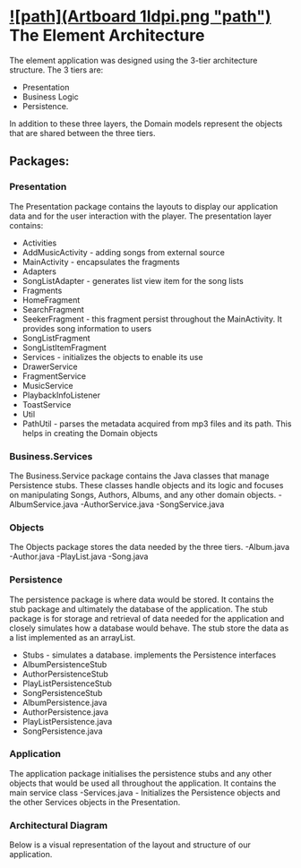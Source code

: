 # [![path](Artboard 1ldpi.png "path")](https://code.cs.umanitoba.ca/comp3350-summer2018/FifthElement/blob/master/Artboard%201xxxhdpi.png "path") The Element Architecture 


The element application was designed using the 3-tier architecture structure. 
The 3 tiers are: 
* Presentation
* Business Logic
* Persistence. 

In addition to these three layers, the Domain models represent the objects that are shared between the three tiers. 

## Packages:
### Presentation
The Presentation package contains the layouts to display our application data and for the user interaction with the player. The presentation layer contains:
* Activities
 * AddMusicActivity - adding songs from external source
 * MainActivity - encapsulates the fragments
* Adapters
 * SongListAdapter - generates list view item for the song lists
* Fragments
 * HomeFragment
 * SearchFragment
 * SeekerFragment - this fragment persist throughout the MainActivity.  It provides song      information to users
 * SongListFragment
 * SongListItemFragment
* Services - initializes the objects to enable its use
 * DrawerService
 * FragmentService
 * MusicService
 * PlaybackInfoListener
 * ToastService
* Util
 * PathUtil - parses the metadata acquired from mp3 files and its path. This helps in creating the Domain objects


### Business.Services
The Business.Service package contains the Java classes that manage Persistence stubs. These classes handle objects and its logic and focuses on manipulating Songs, Authors, Albums, and any other domain objects.
-AlbumService.java
-AuthorService.java
-SongService.java

### Objects
The Objects package  stores the data needed by the three tiers. 
-Album.java
-Author.java
-PlayList.java
-Song.java

### Persistence
The persistence package is where data would be stored. It contains the stub package and ultimately the database of the application. The stub package is for storage and retrieval of data needed for the application and closely simulates how a database would behave. The stub store the data as a list implemented as an arrayList.
- Stubs - simulates a database. implements the Persistence interfaces
 - AlbumPersistenceStub
 - AuthorPersistenceStub
 - PlayListPersistenceStub
 - SongPersistenceStub
- AlbumPersistence.java
- AuthorPersistence.java
- PlayListPersistence.java
- SongPersistence.java


### Application
The application package initialises the persistence stubs and any other objects that would be used all throughout the application. It contains the main service class
-Services.java - Initializes the Persistence objects and the other Services objects in the Presentation.

### Architectural Diagram 
Below is a visual representation of the layout and structure of our application.


